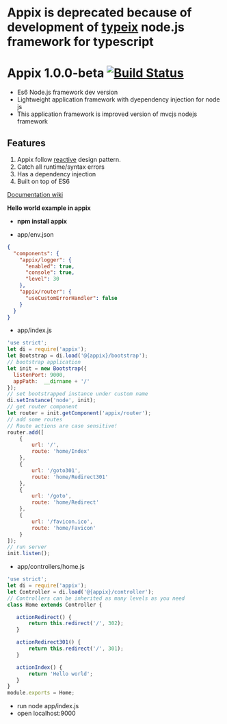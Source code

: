 # Appix is deprecated because of development of [typeix](https://github.com/igorzg/typeix) node.js framework for typescript

# Appix 1.0.0-beta [![Build Status](https://travis-ci.org/igorzg/appix.svg?branch=master)](https://travis-ci.org/igorzg/appix)
* Es6 Node.js framework dev version
* Lightweight application framework with dyependency injection for node js
* This application framework is improved version of mvcjs nodejs framework

## Features
1. Appix follow [reactive](http://www.reactivemanifesto.org/) design pattern. 
2. Catch all runtime/syntax errors
3. Has a dependency injection
4. Built on top of ES6


[Documentation wiki](https://github.com/igorzg/appix/wiki)
 
**Hello world example in appix**  
- **npm install appix**

- app/env.json 
```json
{
  "components": {
    "appix/logger": {
      "enabled": true,
      "console": true,
      "level": 30
    },
    "appix/router": {
      "useCustomErrorHandler": false
    }
  }
}
```

- app/index.js 
```js
'use strict';
let di = require('appix');
let Bootstrap = di.load('@{appix}/bootstrap');
// bootstrap application
let init = new Bootstrap({
  listenPort: 9000,
  appPath:  __dirname + '/'
});
// set bootstrapped instance under custom name
di.setInstance('node', init);
// get router component
let router = init.getComponent('appix/router');
// add some routes
// Route actions are case sensitive!
router.add([
    {
        url: '/',
        route: 'home/Index'
    },
    {
        url: '/goto301',
        route: 'home/Redirect301'
    },
    {
        url: '/goto',
        route: 'home/Redirect'
    },
    {
        url: '/favicon.ico',
        route: 'home/Favicon'
    }
]);
// run server
init.listen();
```

- app/controllers/home.js 
```js
'use strict';
let di = require('appix');
let Controller = di.load('@{appix}/controller');
// Controllers can be inherited as many levels as you need
class Home extends Controller {

   actionRedirect() {
       return this.redirect('/', 302);
   }

   actionRedirect301() {
       return this.redirect('/', 301);
   }

   actionIndex() {
       return 'Hello world';
   }
}
module.exports = Home;
```

- run node app/index.js
- open localhost:9000
